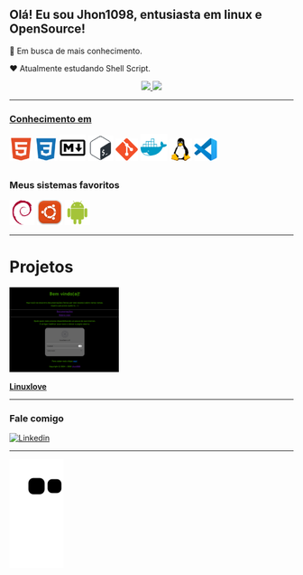## Olá! Eu sou Jhon1098, entusiasta em linux e OpenSource!

🧐 Em busca de mais conhecimento.

❤️  Atualmente estudando Shell Script.


<div align="center">
  <a href="https://github.com/Jhon1098">
  <img height="150em" src="https://github-readme-stats.vercel.app/api?username=Jhon1098&show_icons=true&theme=dark&include_all_commits=true&count_private=true"/>
  <img height="150em" src="https://github-readme-stats.vercel.app/api/top-langs/?username=Jhon1098&layout=compact&langs_count=7&theme=dark"/>
</div>
  
  ___

  ### Conhecimento em

  <div>
    <a target="_blank"><img height="41em" src="media/html.svg"></a>
    <a target="_blank"><img height="40em" src="media/css.svg"></a> 
    <a target="_blank"><img height="46em" src="media/markdown.svg"></a>
    <a target="_blank"><img height="45em" src="media/bash.svg"></a>
    <a target="_blank"><img height="40em" src="media/git.svg"></a>
    <a target="_blank"><img height="48em" src="media/docker.svg"></a>
    <a target="_blank"><img height="40em" src="media/linux.png"></a>
    <a target="_blank"><img height="40em" src="media/vs-code.svg"></a>


##

  ### Meus sistemas favoritos

<div>
  <a href="https://www.debian.org" target="_blank"><img height="45em" src="media/debian.svg"></a> 
  <a href="https://ubuntu.com" target="_blank"><img height="45em" src="media/ubuntu.png"></a>
  <a href="https://www.android.com/" target="_blank"><img height="45em" src="media/android.svg"></a>
</div>

___

# Projetos
<div> 
  <a href="https://linuxlove.duckdns.org" target="_blank"><img height="150em" src="media/projetos/linuxlove/linuxlove.png"></a> 

  <a href="https://linuxlove.duckdns.org">**Linuxlove**</a>
</div>

___

  ### Fale comigo

[![Linkedin](https://img.shields.io/badge/-LinkedIn-%230077B5?style=for-the-badge&logo=linkedin&logoColor=white)](https://www.linkedin.com/in/jhonlol)


___

![snake gif](https://github.com/Jhon1098/Jhon1098/blob/output/github-contribution-grid-snake.svg)

